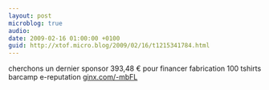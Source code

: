 ```yaml
---
layout: post
microblog: true
audio: 
date: 2009-02-16 01:00:00 +0100
guid: http://xtof.micro.blog/2009/02/16/t1215341784.html
---
```

cherchons un dernier sponsor 393,48 € pour financer fabrication 100 tshirts barcamp e-reputation [ginx.com/-mbFL](http://ginx.com/-mbFL)
